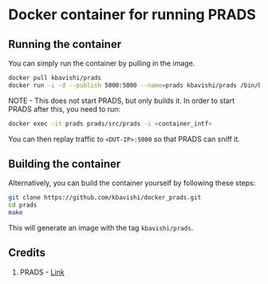 # Docker container for running PRADS

## Running the container

You can simply run the container by pulling in the image.

```bash
docker pull kbavishi/prads
docker run -i -d --publish 5000:5000 --name=prads kbavishi/prads /bin/bash
```

NOTE - This does not start PRADS, but only builds it. In order to start PRADS after this, you need to run:
```bash
docker exec -it prads prads/src/prads -i <container_intf>
```
You can then replay traffic to `<DUT-IP>:5000` so that PRADS can sniff it.

## Building the container

Alternatively, you can build the container yourself by following these steps:
```bash
git clone https://github.com/kbavishi/docker_prads.git
cd prads
make
```

This will generate an image with the tag `kbavishi/prads`. 

## Credits

1. PRADS - [Link](https://github.com/gamelinux/prads)

